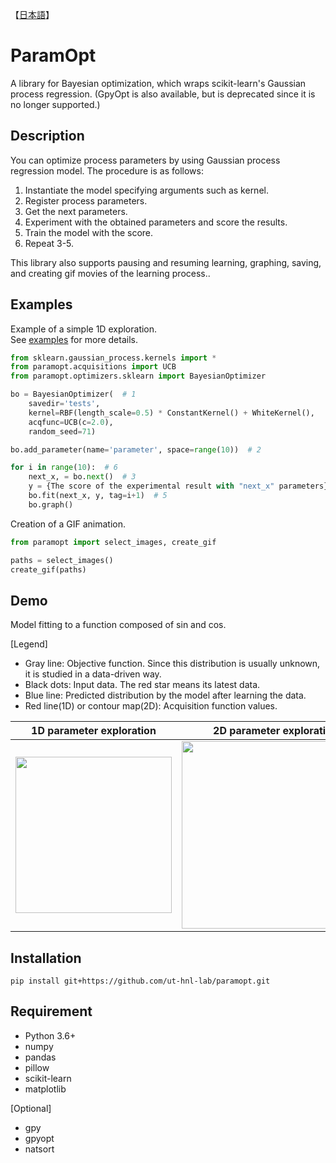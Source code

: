 【[日本語](https://github.com/ut-hnl-lab/paramopt/blob/main/README-ja.md)】

# ParamOpt
A library for Bayesian optimization, which wraps scikit-learn's Gaussian process regression. (GpyOpt is also available, but is deprecated since it is no longer supported.)

## Description
You can optimize process parameters by using Gaussian process regression model. The procedure is as follows:
1. Instantiate the model specifying arguments such as kernel.
2. Register process parameters.
3. Get the next parameters.
4. Experiment with the obtained parameters and score the results.
5. Train the model with the score.
6. Repeat 3-5.

This library also supports pausing and resuming learning, graphing, saving, and creating gif movies of the learning process..

## Examples
Example of a simple 1D exploration.<br>
See [examples](https://github.com/ut-hnl-lab/paramopt/tree/main/examples) for more details.

```python
from sklearn.gaussian_process.kernels import *
from paramopt.acquisitions import UCB
from paramopt.optimizers.sklearn import BayesianOptimizer

bo = BayesianOptimizer(  # 1
    savedir='tests',
    kernel=RBF(length_scale=0.5) * ConstantKernel() + WhiteKernel(),
    acqfunc=UCB(c=2.0),
    random_seed=71)

bo.add_parameter(name='parameter', space=range(10))  # 2

for i in range(10):  # 6
    next_x, = bo.next()  # 3
    y = {The score of the experimental result with "next_x" parameters}  # 4
    bo.fit(next_x, y, tag=i+1)  # 5
    bo.graph()
```

Creation of a GIF animation.
```python
from paramopt import select_images, create_gif

paths = select_images()
create_gif(paths)
```

## Demo
Model fitting to a function composed of sin and cos.

\[Legend\]
* Gray line: Objective function. Since this distribution is usually unknown, it is studied in a data-driven way.
* Black dots: Input data. The red star means its latest data.
* Blue line: Predicted distribution by the model after learning the data.
* Red line(1D) or contour map(2D): Acquisition function values.

|1D parameter exploration|2D parameter exploration|
|---|---|
|<img src="https://user-images.githubusercontent.com/88641432/163951938-5363d08b-15aa-436e-bccc-044dc771be80.gif" height=250>|<img src="https://user-images.githubusercontent.com/88641432/163952263-5861449f-5057-49a8-96e4-8c8f7e735a7c.gif" height=300>|

## Installation
```
pip install git+https://github.com/ut-hnl-lab/paramopt.git
```

## Requirement
* Python 3.6+
* numpy
* pandas
* pillow
* scikit-learn
* matplotlib

\[Optional\]
* gpy
* gpyopt
* natsort
